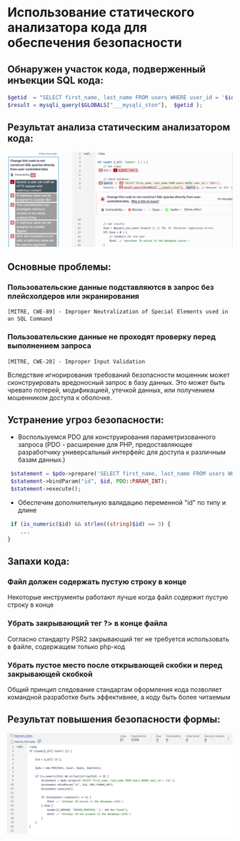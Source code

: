 # Использование статического анализатора кода для обеспечения безопасности

## Обнаружен участок кода, подверженный инъекции SQL кода:

```php
$getid  = "SELECT first_name, last_name FROM users WHERE user_id = '$id';";
$result = mysqli_query($GLOBALS["___mysqli_ston"],  $getid );
```
## Результат анализа статическим анализатором кода:

![image](https://github.com/halissha/rbpzos4_static/blob/main/img.png)

## Основные проблемы:
### Пользовательские данные подставляются в запрос без плейсхолдеров или экранирования

```
[MITRE, CWE-89] - Improper Neutralization of Special Elements used in an SQL Command
```

### Пользовательские данные не проходят проверку перед выполнением запроса

```
[MITRE, CWE-20] - Improper Input Validation
```

Вследствие игнорирования требований безопасности мошенник может сконструировать вредоносный запрос в базу данных.
Это может быть чревато потерей, модификацией, утечкой данных, или получением мошенником доступа к оболочке.

## Устранение угроз безопасности:

- Воспользуемся PDO для конструирования параметризованного запроса (PDO - расширение для PHP, предоставляющее разработчику универсальный интерфейс для доступа к различным базам данных.)

```php
 $statement = $pdo->prepare('SELECT first_name, last_name FROM users WHERE user_id = :id;');
 $statement->bindParam("id", $id, PDO::PARAM_INT);
 $statement->execute();
```

- Обеспечим дополнительную валидацию переменной "id" по типу и длине

```php
 if (is_numeric($id) && strlen((string)$id) == 3) {
    ...
}
```
## Запахи кода:
### Файл должен содержать пустую строку в конце

Некоторые инструменты работают лучше когда файл содержит пустую строку в конце

### Убрать закрывающий тег ?> в конце файла

Согласно стандарту PSR2 закрывающий тег не требуется использовать в файле, содержащем только php-код

### Убрать пустое место после открывающей скобки и перед закрывающей скобкой

Общий принцип следование стандартам оформления кода позволяет командной разработке быть эффективнее, а коду быть более читаемым

## Результат повышения безопасности формы:

![image](https://github.com/halissha/rbpzos4_static/blob/main/image.png)


